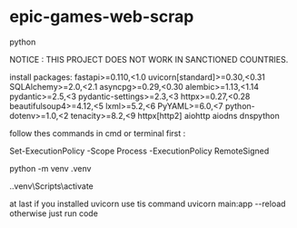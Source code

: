 # epic-games-web-scrap
python

NOTICE : THIS PROJECT DOES NOT WORK IN SANCTIONED COUNTRIES.

install packages:
fastapi>=0.110,<1.0
uvicorn[standard]>=0.30,<0.31
SQLAlchemy>=2.0,<2.1
asyncpg>=0.29,<0.30
alembic>=1.13,<1.14
pydantic>=2.5,<3
pydantic-settings>=2.3,<3
httpx>=0.27,<0.28
beautifulsoup4>=4.12,<5
lxml>=5.2,<6
PyYAML>=6.0,<7
python-dotenv>=1.0,<2
tenacity>=8.2,<9
httpx[http2]
aiohttp
aiodns 
dnspython

follow thes commands in cmd or terminal first :

Set-ExecutionPolicy -Scope Process -ExecutionPolicy RemoteSigned

python -m venv .venv

.\.venv\Scripts\activate

at last if you installed uvicorn use tis command 
   uvicorn main:app --reload
otherwise just run code
